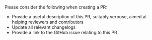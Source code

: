 Please consider the following when creating a PR:

* Provide a useful description of this PR, suitably verbose, aimed at helping reviewers and contributors
* Update all relevant changelogs
* Provide a link to the GitHub issue relating to this PR
